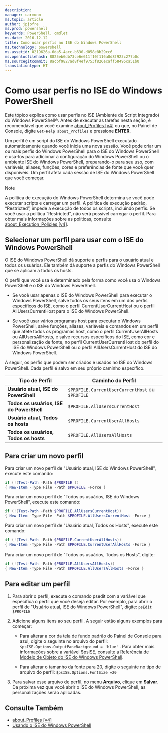```yaml
---
description: 
manager: carmonm
ms.topic: article
author: jpjofre
ms.prod: powershell
keywords: PowerShell, cmdlet
ms.date: 2016-12-12
title: Como usar perfis no ISE do Windows PowerShell
ms.technology: powershell
ms.assetid: 0219626a-6da5-4acc-b630-d058e8b29cc6
ms.openlocfilehash: 8825eb6db73ce6e611f10f116a8d8f923c277b0c
ms.sourcegitcommit: 8acbf9827ad8f4ef9753f826ecaff58495ca51b0
translationtype: HT
---
```

# <a name="how-to-use-profiles-in-windows-powershell-ise"></a>Como usar perfis no ISE do Windows PowerShell
Este tópico explica como usar perfis no ISE (Ambiente de Script Integrado) do Windows PowerShell®. Antes de executar as tarefas nesta seção, é recomendável que você examine [about_Profiles [v4]](https://technet.microsoft.com/library/e1d9e30a-70cc-4f36-949f-fc7cd96b4054(v=wps.630)) ou que, no Painel de Console, digite `Get-Help about_Profiles` e pressione **ENTER**.

Um perfil é um script do ISE do Windows PowerShell executado automaticamente quando você inicia uma nova sessão.  Você pode criar um ou mais perfis do Windows PowerShell para o ISE do Windows PowerShell e usá-los para adicionar a configuração do Windows PowerShell ou o ambiente ISE do Windows PowerShell, preparando-o para seu uso, com variáveis, aliases, funções, cores e preferências de fonte que você quer disponíveis. Um perfil afeta cada sessão de ISE do Windows PowerShell que você começar.

> [!NOTE]
> A política de execução do Windows PowerShell determina se você pode executar scripts e carregar um perfil. A política de execução padrão, “Restricted”, impede a execução de todos os scripts, incluindo perfis. Se você usar a política “Restricted”, não será possível carregar o perfil. Para obter mais informações sobre as políticas, consulte [about_Execution_Policies [v4]](https://technet.microsoft.com/library/347708dc-1515-4d74-978b-8334603472e6(v=wps.630)).

## <a name="selecting-a-profile-to-use-in-the-windows-powershell-ise"></a>Selecionar um perfil para usar com o ISE do Windows PowerShell
O ISE do Windows PowerShell dá suporte a perfis para o usuário atual e todos os usuários. Ele também dá suporte a perfis do Windows PowerShell que se aplicam a todos os hosts.

O perfil que você usa é determinado pela forma como você usa o Windows PowerShell e o ISE do Windows PowerShell.

-   Se você usar apenas o ISE do Windows PowerShell para executar o Windows PowerShell, salve todos os seus itens em um dos perfis específicos do ISE, como o perfil CurrentUserCurrentHost ou o perfil AllUsersCurrentHost para o ISE do Windows PowerShell.

-   Se você usar vários programas host para executar o Windows PowerShell, salve funções, aliases, variáveis e comandos em um perfil que afete todos os programas host, como o perfil CurrentUserAllHosts ou AllUsersAllHosts, e salve recursos específicos do ISE, como cor e personalização de fonte, no perfil CurrentUserCurrentHost do perfil do ISE do Windows PowerShell ou o perfil AllUsersCurrentHost do ISE do Windows PowerShell.

A seguir, os perfis que podem ser criados e usados no ISE do Windows PowerShell. Cada perfil é salvo em seu próprio caminho específico.

| Tipo de Perfil | Caminho do Perfil |
| --- | --- |
| **Usuário atual, ISE do PowerShell**| `$PROFILE.CurrentUserCurrentHost` ou `$PROFILE` |
| **Todos os usuários, ISE do PowerShell**| `$PROFILE.AllUsersCurrentHost` |
| **Usuário atual, Todos os hosts**| `$PROFILE.CurrentUserAllHosts` |
| **Todos os usuários, Todos os hosts** | `$PROFILE.AllUsersAllHosts` |

## <a name="to-create-a-new-profile"></a>Para criar um novo perfil
Para criar um novo perfil de "Usuário atual, ISE do Windows PowerShell", execute este comando:

```PowerShell
if (!(Test-Path -Path $PROFILE )) 
{ New-Item -Type File -Path $PROFILE -Force }
```

Para criar um novo perfil de "Todos os usuários, ISE do Windows PowerShell", execute este comando:

```PowerShell
if (!(Test-Path -Path $PROFILE.AllUsersCurrentHost)) 
{ New-Item -Type File -Path $PROFILE.AllUsersCurrentHost -Force }
```

Para criar um novo perfil de "Usuário atual, Todos os Hosts", execute este comando:

```PowerShell
if (!(Test-Path -Path $PROFILE.CurrentUserAllHosts)) 
{ New-Item -Type File -Path $PROFILE.CurrentUserAllHosts -Force }
```

Para criar um novo perfil de "Todos os usuários, Todos os Hosts", digite:

```PowerShell
if (!(Test-Path -Path $PROFILE.AllUsersAllHosts)) 
{ New-Item -Type File -Path $PROFILE.AllUsersAllHosts -Force }
```

## <a name="to-edit-a-profile"></a>Para editar um perfil

1.  Para abrir o perfil, execute o comando psedit com a variável que especifica o perfil que você deseja editar. Por exemplo, para abrir o perfil de "Usuário atual, ISE do Windows PowerShell", digite: `psEdit $PROFILE`

2.  Adicione alguns itens ao seu perfil. A seguir estão alguns exemplos para começar:

    -   Para alterar a cor da tela de fundo padrão do Painel de Console para azul, digite o seguinte no arquivo do perfil: `$psISE.Options.OutputPaneBackground = 'blue'` . Para obter mais informações sobre a variável $psISE, consulte a [Referência de Modelo de Objeto do ISE do Windows PowerShell](#windows-powershell-ise-object-model-reference).

    -   Para alterar o tamanho da fonte para 20, digite o seguinte no tipo de arquivo do perfil: `$psISE.Options.FontSize =20`

3.  Para salvar esse arquivo de perfil, no menu **Arquivo**, clique em **Salvar**. Da próxima vez que você abrir o ISE do Windows PowerShell, as personalizações serão aplicadas.

## <a name="see-also"></a>Consulte Também
- [about_Profiles [v4]](https://technet.microsoft.com/library/e1d9e30a-70cc-4f36-949f-fc7cd96b4054(v=wps.630))
- [Usando o ISE do Windows PowerShell](Using-the-Windows-PowerShell-ISE.md)

